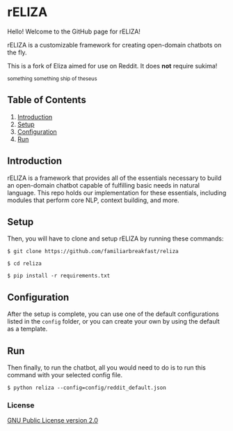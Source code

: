 # rELIZA

Hello! Welcome to the GitHub page for rELIZA!

rELIZA is a customizable framework for creating open-domain chatbots on the fly.

This is a fork of Eliza aimed for use on Reddit. It does **not** require sukima!

<sup>something something ship of theseus</sup>

## Table of Contents

1. [Introduction](#introduction)
2. [Setup](#setup)
3. [Configuration](#configuration)
4. [Run](#run)

## Introduction

rELIZA is a framework that provides all of the essentials necessary to build an open-domain chatbot capable of fulfilling basic needs in natural language. This repo holds our implementation for these essentials, including modules that perform core NLP, context building, and more.

## Setup

Then, you will have to clone and setup rELIZA by running these commands:

``$ git clone https://github.com/familiarbreakfast/reliza``

``$ cd reliza``

``$ pip install -r requirements.txt``

## Configuration

After the setup is complete, you can use one of the default configurations listed in the ``config`` folder, or you can create your own by using the default as a template.

## Run

Then finally, to run the chatbot, all you would need to do is to run this command with your selected config file.

``$ python reliza --config=config/reddit_default.json``


### License
[GNU Public License version 2.0](LICENSE)